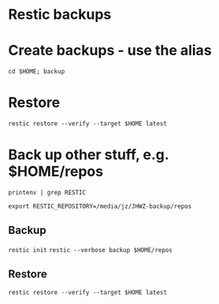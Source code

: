 # Restic backups

# Create backups - use the alias
`cd $HOME; backup`

# Restore
`restic restore --verify --target $HOME latest`

# Back up other stuff, e.g. $HOME/repos
`printenv | grep RESTIC`

`export RESTIC_REPOSITORY=/media/jz/JHWZ-backup/repos`

## Backup
`restic init`
`restic --verbose backup $HOME/repos`

## Restore
`restic restore --verify --target $HOME latest`
